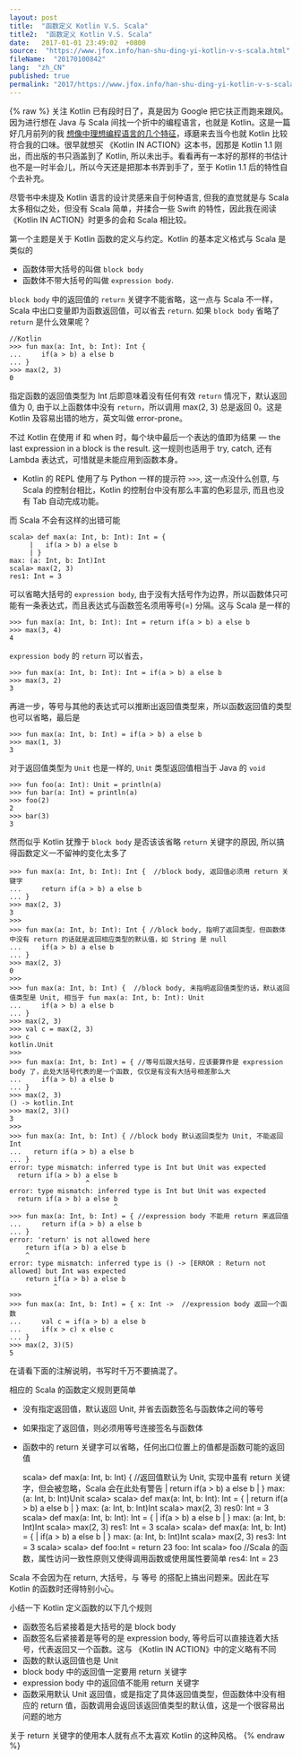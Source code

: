 ```yaml
---
layout: post
title:  "函数定义 Kotlin V.S. Scala"
title2:  "函数定义 Kotlin V.S. Scala"
date:   2017-01-01 23:49:02  +0800
source:  "https://www.jfox.info/han-shu-ding-yi-kotlin-v-s-scala.html"
fileName:  "20170100842"
lang:  "zh_CN"
published: true
permalink: "2017/https://www.jfox.info/han-shu-ding-yi-kotlin-v-s-scala.html"
---
```

{% raw %}
关注 Kotlin 已有段时日了，真是因为 Google 把它扶正而跑来跟风。因为进行想在 Java 与 Scala 间找一个折中的编程语言，也就是 Kotlin。这是一篇好几月前列的我 [想像中理想编程语言的几个特征](https://www.jfox.info/go.php?url=https://unmi.cc/features-of-ideal-programming-language/)，琢磨来去当今也就 Kotlin 比较符合我的口味。很早就想买 《Kotlin IN ACTION》这本书，因那是 Kotlin 1.1 刚出，而出版的书只涵盖到了 Kotlin, 所以未出手。看看再有一本好的那样的书估计也不是一时半会儿，所以今天还是把那本书弄到手了，至于 Kotlin 1.1 后的特性自个去补充。

尽管书中未提及 Kotlin 语言的设计灵感来自于何种语言, 但我的直觉就是与 Scala 太多相似之处，但没有 Scala 简单，并揉合一些 Swift 的特性，因此我在阅读 《Kotlin IN ACTION》时更多的会和 Scala 相比较。

第一个主题是关于 Kotlin 函数的定义与约定。Kotlin 的基本定义格式与 Scala 是类似的

- 函数体带大括号的叫做 `block body`
- 函数体不带大括号的叫做 `expression body`.

`block body` 中的返回值的 `return` 关键字不能省略，这一点与 Scala 不一样，Scala 中出口变量即为函数返回值，可以省去 `return`. 如果 `block body` 省略了 `return` 是什么效果呢？

    //Kotlin
    >>> fun max(a: Int, b: Int): Int {
    ...     if(a > b) a else b
    ... }
    >>> max(2, 3)
    0

指定函数的返回值类型为 Int 后即意味着没有任何有效 `return` 情况下，默认返回值为 0, 由于以上函数体中没有 `return`，所以调用 max(2, 3) 总是返回 0。这是 Kotlin 及容易出错的地方，英文叫做 error-prone。

不过 Kotlin 在使用 if 和 when 时，每个块中最后一个表达的值即为结果 — the last expression in a block is the result. 这一规则也适用于 try, catch, 还有 Lambda 表达式，可惜就是未能应用到函数本身。

* Kotlin 的 REPL 使用了与 Python 一样的提示符 `>>>`, 这一点没什么创意, 与 Scala 的控制台相比，Kotlin 的控制台中没有那么丰富的色彩显示, 而且也没有 Tab 自动完成功能。

而 Scala 不会有这样的出错可能

    scala> def max(a: Int, b: Int): Int = {
         |   if(a > b) a else b
         | }
    max: (a: Int, b: Int)Int
    scala> max(2, 3)
    res1: Int = 3
    

可以省略大括号的 `expression body`, 由于没有大括号作为边界，所以函数体只可能有一条表达式，而且表达式与函数签名须用等号(=) 分隔。这与 Scala 是一样的

    >>> fun max(a: Int, b: Int): Int = return if(a > b) a else b
    >>> max(3, 4)
    4

`expression body` 的 `return` 可以省去，

    >>> fun max(a: Int, b: Int): Int = if(a > b) a else b
    >>> max(3, 2)
    3

再进一步，等号与其他的表达式可以推断出返回值类型来，所以函数返回值的类型也可以省略，最后是

    >>> fun max(a: Int, b: Int) = if(a > b) a else b
    >>> max(1, 3)
    3

对于返回值类型为 `Unit` 也是一样的, `Unit` 类型返回值相当于 Java 的 `void`

    >>> fun foo(a: Int): Unit = println(a)
    >>> fun bar(a: Int) = println(a)
    >>> foo(2)
    2
    >>> bar(3)
    3

然而似乎 Kotlin 犹豫于 `block body` 是否该该省略 `return` 关键字的原因, 所以搞得函数定义一不留神的变化太多了

    >>> fun max(a: Int, b: Int): Int {  //block body, 返回值必须用 return 关键字
    ...     return if(a > b) a else b
    ... }
    >>> max(2, 3)
    3
    >>>
    >>> fun max(a: Int, b: Int): Int { //block body, 指明了返回类型，但函数体中没有 return 的话就是返回相应类型的默认值，如 String 是 null
    ...     if(a > b) a else b
    ... }
    >>> max(2, 3)
    0
    >>>
    >>> fun max(a: Int, b: Int) {  //block body, 未指明返回值类型的话，默认返回值类型是 Unit, 相当于 fun max(a: Int, b: Int): Unit
    ...     if(a > b) a else b
    ... }
    >>> max(2, 3)
    >>> val c = max(2, 3)
    >>> c
    kotlin.Unit
    >>>
    >>> fun max(a: Int, b: Int) = { //等号后跟大括号，应该要算作是 expression body 了，此处大括号代表的是一个函数, 仅仅是有没有大括号相差那么大
    ...     if(a > b) a else b
    ... }
    >>> max(2, 3)
    () -> kotlin.Int
    >>> max(2, 3)()
    3
    >>>
    >>> fun max(a: Int, b: Int) { //block body 默认返回类型为 Unit, 不能返回 Int
    ...   return if(a > b) a else b
    ... }
    error: type mismatch: inferred type is Int but Unit was expected
      return if(a > b) a else b
                       ^
    error: type mismatch: inferred type is Int but Unit was expected
      return if(a > b) a else b
                              ^
    >>> fun max(a: Int, b: Int) = { //expression body 不能用 return 来返回值
    ...     return if(a > b) a else b
    ... }
    error: 'return' is not allowed here
        return if(a > b) a else b
        ^
    error: type mismatch: inferred type is () -> [ERROR : Return not allowed] but Int was expected
        return if(a > b) a else b
               ^
    >>>
    >>> fun max(a: Int, b: Int) = { x: Int ->  //expression body 返回一个函数
    ...     val c = if(a > b) a else b
    ...     if(x > c) x else c
    ... }
    >>> max(2, 3)(5)
    5
    

在请看下面的注解说明，书写时千万不要搞混了。

相应的 Scala 的函数定义规则更简单

- 没有指定返回值，默认返回 Unit, 并省去函数签名与函数体之间的等号
- 如果指定了返回值，则必须用等号连接签名与函数体
- 函数中的 return 关键字可以省略，任何出口位置上的值都是函数可能的返回值

    scala> def max(a: Int, b: Int) {  //返回值默认为 Unit, 实现中虽有 return 关键字，但会被忽略，Scala 会在此处有警告
     |   return if(a > b) a else b
     | }
    max: (a: Int, b: Int)Unit
    scala>
    scala> def max(a: Int, b: Int): Int = {
         |   return if(a > b) a else b
         | }
    max: (a: Int, b: Int)Int
    scala> max(2, 3)
    res0: Int = 3
    scala> def max(a: Int, b: Int): Int = {
         |   if(a > b) a else b
         | }
    max: (a: Int, b: Int)Int
    scala> max(2, 3)
    res1: Int = 3
    scala>
    scala> def max(a: Int, b: Int) = {
         |   if(a > b) a else b
         | }
    max: (a: Int, b: Int)Int
    scala> max(2, 3)
    res3: Int = 3
    scala>
    scala> def foo:Int = return 23
    foo: Int
    scala> foo   //Scala 的函数，属性访问一致性原则又使得调用函数或使用属性要简单
    res4: Int = 23

Scala 不会因为在 return, 大括号，与 等号 的搭配上搞出问题来。因此在写 Kotlin 的函数时还得特别小心。

小结一下 Kotlin 定义函数的以下几个规则

- 函数签名后紧接着是大括号的是 block body
- 函数签名后紧接着是等号的是 expression body, 等号后可以直接连着大括号，代表返回又一个函数。这与 《Kotlin IN ACTION》中的定义略有不同
- 函数的默认返回值也是 Unit
- block body 中的返回值一定要用 return 关键字
- expression body 中的返回值不能用 return 关键字
- 函数采用默认 Unit 返回值，或是指定了具体返回值类型，但函数体中没有相应的 return 值，函数调用会返回该返回值类型的默认值，这是一个很容易出问题的地方

关于 return 关键字的使用本人就有点不太喜欢 Kotlin 的这种风格。
{% endraw %}